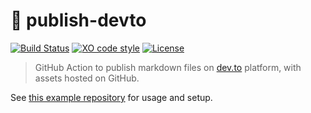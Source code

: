 # :postbox: publish-devto

[![Build Status](https://github.com/sinedied/publish-devto/workflows/build/badge.svg)](https://github.com/sinedied/publish-devto/actions)
[![XO code style](https://img.shields.io/badge/code_style-XO-5ed9c7.svg)](https://github.com/sindresorhus/xo)
[![License](https://img.shields.io/badge/license-MIT-blue.svg)](LICENSE)

> GitHub Action to publish markdown files on [dev.to](https://dev.to) platform, with assets hosted on GitHub.

See [this example repository](https://github.com/sinedied/publish-devto-template) for usage and setup.

